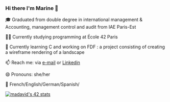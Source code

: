 ### Hi there I'm Marine 👋

🎓 Graduated from double degree in international management & Accounting, management control and audit from IAE Paris-Est


👩‍💻 Currently studying programming at École 42 Paris


💭 Currently learning C and working on FDF : a project consisting of creating a wireframe rendering of a landscape


📫 Reach me: via [e-mail](madavid@student.42.fr "email") or [Linkedin](https://www.linkedin.com/in/marine-david-27826912b/ "Linkedin")


😄 Pronouns: she/her


💬 French/English/German/Spanish/



[![madavid's 42 stats](https://badge42.vercel.app/api/v2/cld85io8e00110fl54sumid5s/stats?cursusId=21&coalitionId=45)](https://github.com/JaeSeoKim/badge42)
